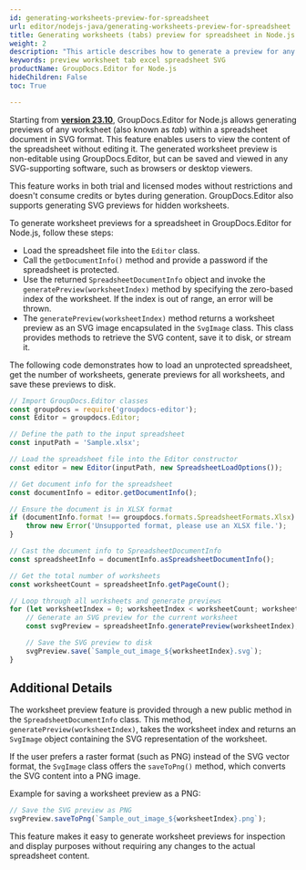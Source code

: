 ```yaml
---
id: generating-worksheets-preview-for-spreadsheet
url: editor/nodejs-java/generating-worksheets-preview-for-spreadsheet
title: Generating worksheets (tabs) preview for spreadsheet in Node.js
weight: 2
description: "This article describes how to generate a preview for any worksheet (tab) from an existing Excel spreadsheet in SVG format using GroupDocs.Editor for Node.js."
keywords: preview worksheet tab excel spreadsheet SVG
productName: GroupDocs.Editor for Node.js
hideChildren: False
toc: True

---
```



Starting from **[version 23.10](https://releases.groupdocs.com/editor/java/release-notes/2023/groupdocs-editor-for-java-23-10-release-notes/)**, GroupDocs.Editor for Node.js allows generating previews of any worksheet (also known as _tab_) within a spreadsheet document in SVG format. This feature enables users to view the content of the spreadsheet without editing it. The generated worksheet preview is non-editable using GroupDocs.Editor, but can be saved and viewed in any SVG-supporting software, such as browsers or desktop viewers.

This feature works in both trial and licensed modes without restrictions and doesn't consume credits or bytes during generation. GroupDocs.Editor also supports generating SVG previews for hidden worksheets.

To generate worksheet previews for a spreadsheet in GroupDocs.Editor for Node.js, follow these steps:

- Load the spreadsheet file into the `Editor` class.
- Call the `getDocumentInfo()` method and provide a password if the spreadsheet is protected.
- Use the returned `SpreadsheetDocumentInfo` object and invoke the `generatePreview(worksheetIndex)` method by specifying the zero-based index of the worksheet. If the index is out of range, an error will be thrown.
- The `generatePreview(worksheetIndex)` method returns a worksheet preview as an SVG image encapsulated in the `SvgImage` class. This class provides methods to retrieve the SVG content, save it to disk, or stream it.

The following code demonstrates how to load an unprotected spreadsheet, get the number of worksheets, generate previews for all worksheets, and save these previews to disk.

```javascript
// Import GroupDocs.Editor classes
const groupdocs = require('groupdocs-editor');
const Editor = groupdocs.Editor;

// Define the path to the input spreadsheet
const inputPath = 'Sample.xlsx';

// Load the spreadsheet file into the Editor constructor
const editor = new Editor(inputPath, new SpreadsheetLoadOptions());

// Get document info for the spreadsheet
const documentInfo = editor.getDocumentInfo();

// Ensure the document is in XLSX format
if (documentInfo.format !== groupdocs.formats.SpreadsheetFormats.Xlsx) {
    throw new Error('Unsupported format, please use an XLSX file.');
}

// Cast the document info to SpreadsheetDocumentInfo
const spreadsheetInfo = documentInfo.asSpreadsheetDocumentInfo();

// Get the total number of worksheets
const worksheetCount = spreadsheetInfo.getPageCount();

// Loop through all worksheets and generate previews
for (let worksheetIndex = 0; worksheetIndex < worksheetCount; worksheetIndex++) {
    // Generate an SVG preview for the current worksheet
    const svgPreview = spreadsheetInfo.generatePreview(worksheetIndex);

    // Save the SVG preview to disk
    svgPreview.save(`Sample_out_image_${worksheetIndex}.svg`);
}
```

## Additional Details

The worksheet preview feature is provided through a new public method in the `SpreadsheetDocumentInfo` class. This method, `generatePreview(worksheetIndex)`, takes the worksheet index and returns an `SvgImage` object containing the SVG representation of the worksheet.

If the user prefers a raster format (such as PNG) instead of the SVG vector format, the `SvgImage` class offers the `saveToPng()` method, which converts the SVG content into a PNG image.

Example for saving a worksheet preview as a PNG:

```javascript
// Save the SVG preview as PNG
svgPreview.saveToPng(`Sample_out_image_${worksheetIndex}.png`);
```

This feature makes it easy to generate worksheet previews for inspection and display purposes without requiring any changes to the actual spreadsheet content.